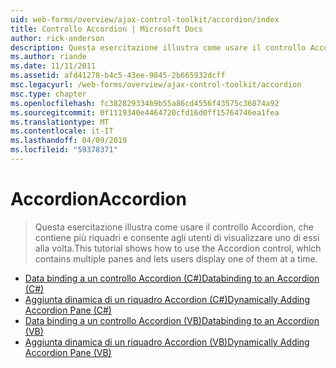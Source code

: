 ```yaml
---
uid: web-forms/overview/ajax-control-toolkit/accordion/index
title: Controllo Accordion | Microsoft Docs
author: rick-anderson
description: Questa esercitazione illustra come usare il controllo Accordion, che contiene più riquadri e consente agli utenti di visualizzare uno di essi alla volta.
ms.author: riande
ms.date: 11/11/2011
ms.assetid: afd41278-b4c5-43ee-9845-2b665932dcff
msc.legacyurl: /web-forms/overview/ajax-control-toolkit/accordion
msc.type: chapter
ms.openlocfilehash: fc382829334b9b55a86cd4556f43575c36874a92
ms.sourcegitcommit: 0f1119340e4464720cfd16d0ff15764746ea1fea
ms.translationtype: MT
ms.contentlocale: it-IT
ms.lasthandoff: 04/09/2019
ms.locfileid: "59378371"
---
```

# <a name="accordion"></a><span data-ttu-id="7292b-103">Accordion</span><span class="sxs-lookup"><span data-stu-id="7292b-103">Accordion</span></span>

> <span data-ttu-id="7292b-104">Questa esercitazione illustra come usare il controllo Accordion, che contiene più riquadri e consente agli utenti di visualizzare uno di essi alla volta.</span><span class="sxs-lookup"><span data-stu-id="7292b-104">This tutorial shows how to use the Accordion control, which contains multiple panes and lets users display one of them at a time.</span></span>


- [<span data-ttu-id="7292b-105">Data binding a un controllo Accordion (C#)</span><span class="sxs-lookup"><span data-stu-id="7292b-105">Databinding to an Accordion (C#)</span></span>](databinding-to-an-accordion-cs.md)
- [<span data-ttu-id="7292b-106">Aggiunta dinamica di un riquadro Accordion (C#)</span><span class="sxs-lookup"><span data-stu-id="7292b-106">Dynamically Adding Accordion Pane (C#)</span></span>](dynamically-adding-an-accordion-pane-cs.md)
- [<span data-ttu-id="7292b-107">Data binding a un controllo Accordion (VB)</span><span class="sxs-lookup"><span data-stu-id="7292b-107">Databinding to an Accordion (VB)</span></span>](databinding-to-an-accordion-vb.md)
- [<span data-ttu-id="7292b-108">Aggiunta dinamica di un riquadro Accordion (VB)</span><span class="sxs-lookup"><span data-stu-id="7292b-108">Dynamically Adding Accordion Pane (VB)</span></span>](dynamically-adding-an-accordion-pane-vb.md)
